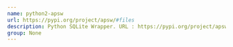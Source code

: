 ```yaml
---
name: python2-apsw
url: https://pypi.org/project/apsw/#files
description: Python SQLite Wrapper. URL : https://pypi.org/project/apsw/#files Groups : None
group: None
---
```

